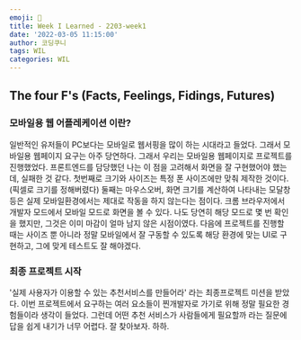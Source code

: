 ```yaml
---
emoji: 🧦
title: Week I Learned - 2203-week1
date: '2022-03-05 11:15:00'
author: 코딩쿠니
tags: WIL
categories: WIL
--- 
```


## The four F's (Facts, Feelings, Fidings, Futures)
### 모바일용 웹 어플레케이션 이란?
일반적인 유저들이 PC보다는 모바일로 웹서핑을 많이 하는 시대라고 들었다. 그래서 모바일용 웹페이지 요구는 아주 당연하다. 그래서 우리는 모바일용 웹페이지로 프로젝트를 진행했었다. 프론트엔드를 담당했던 나는 이 점을 고려해서 화면을 잘 구현했어야 했는데, 실패한 것 같다. 첫번째로 크기와 사이즈는 특정 폰 사이즈에만 맞춰 제작한 것이다. (픽셀로 크기를 정해버렸다) 둘째는 마우스오버, 화면 크기를 계산하여 나타내는 모달창 등은 실제 모바일환경에서는 제대로 작동을 하지 않는다는 점이다. 크롬 브라우저에서 개발자 모드에서 모바일 모드로 화면을 볼 수 있다. 나도 당연히 해당 모드로 몇 번 확인을 했지만, 그것은 이미 마감이 얼마 남지 않은 시점이였다. 다음에 프로젝트를 진행할 때는 사이즈 뿐 아니라 정말 모바일에서 잘 구동할 수 있도록 해당 환경에 맞는 UI로 구현하고, 그에 맞게 테스트도 잘 해야겠다.

### 최종 프로젝트 시작
'실제 사용자가 이용할 수 있는 추천서비스를 만들어라' 라는 최종프로젝트 미션을 받았다. 이번 프로젝트에서 요구하는 여러 요소들이 찐개발자로 가기로 위해 정말 필요한 경험들이라 생각이 들었다. 그런데 어떤 추천 서비스가 사람들에게 필요할까 라는 질문에 답을 쉽게 내기가 너무 어렵다. 잘 찾아보자. 하하.

```toc
```